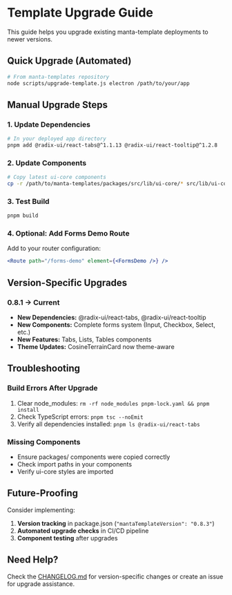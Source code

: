 # Template Upgrade Guide

This guide helps you upgrade existing manta-template deployments to newer versions.

## Quick Upgrade (Automated)

```bash
# From manta-templates repository
node scripts/upgrade-template.js electron /path/to/your/app
```

## Manual Upgrade Steps

### 1. Update Dependencies
```bash
# In your deployed app directory
pnpm add @radix-ui/react-tabs@^1.1.13 @radix-ui/react-tooltip@^1.2.8
```

### 2. Update Components
```bash
# Copy latest ui-core components
cp -r /path/to/manta-templates/packages/src/lib/ui-core/* src/lib/ui-core/
```

### 3. Test Build
```bash
pnpm build
```

### 4. Optional: Add Forms Demo Route
Add to your router configuration:
```jsx
<Route path="/forms-demo" element={<FormsDemo />} />
```

## Version-Specific Upgrades

### 0.8.1 → Current
- **New Dependencies:** @radix-ui/react-tabs, @radix-ui/react-tooltip
- **New Components:** Complete forms system (Input, Checkbox, Select, etc.)
- **New Features:** Tabs, Lists, Tables components
- **Theme Updates:** CosineTerrainCard now theme-aware

## Troubleshooting

### Build Errors After Upgrade
1. Clear node_modules: `rm -rf node_modules pnpm-lock.yaml && pnpm install`
2. Check TypeScript errors: `pnpm tsc --noEmit`
3. Verify all dependencies installed: `pnpm ls @radix-ui/react-tabs`

### Missing Components
- Ensure packages/ components were copied correctly
- Check import paths in your components
- Verify ui-core styles are imported

## Future-Proofing

Consider implementing:
1. **Version tracking** in package.json (`"mantaTemplateVersion": "0.8.3"`)
2. **Automated upgrade checks** in CI/CD pipeline
3. **Component testing** after upgrades

## Need Help?

Check the [CHANGELOG.md](./CHANGELOG.md) for version-specific changes or create an issue for upgrade assistance.